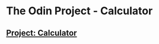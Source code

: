 # The Odin Project - Calculator

## [Project: Calculator](https://www.theodinproject.com/lessons/foundations-calculator)
